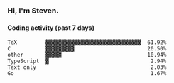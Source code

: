 ### Hi, I'm Steven.

#### Coding activity (past 7 days)
```
TeX         ▓▓▓▓▓▓▓▓▓▓▓▓▓▓▓▓▓▓▓▓▓▓▓▓▓▓▓▓▓▓  61.92%
C           ▓▓▓▓▓▓▓▓▓                       20.50%
other       ▓▓▓▓▓                           10.94%
TypeScript  ▓                                2.94%
Text only                                    2.03%
Go                                           1.67%
```
